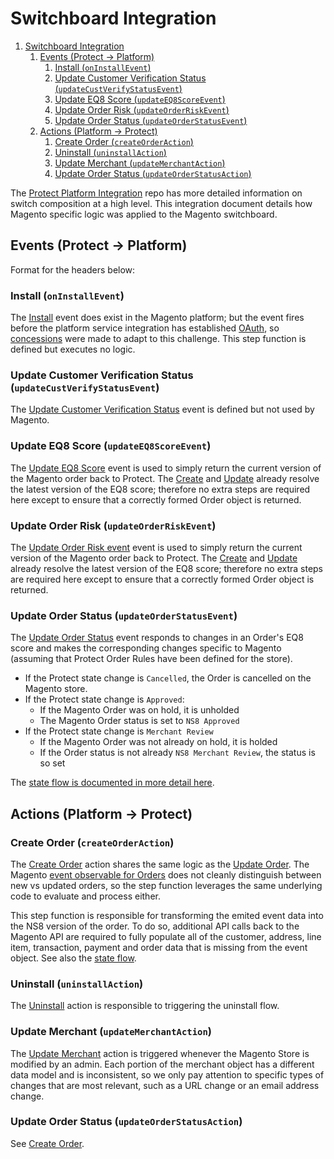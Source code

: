 # Switchboard Integration

1. [Switchboard Integration](#switchboard-integration)
   1. [Events (Protect -> Platform)](#events-protect---platform)
      1. [Install (`onInstallEvent`)](#install-oninstallevent)
      1. [Update Customer Verification Status (`updateCustVerifyStatusEvent`)](#update-customer-verification-status-updatecustverifystatusevent)
      1. [Update EQ8 Score (`updateEQ8ScoreEvent`)](#update-eq8-score-updateeq8scoreevent)
      1. [Update Order Risk (`updateOrderRiskEvent`)](#update-order-risk-updateorderriskevent)
      1. [Update Order Status (`updateOrderStatusEvent`)](#update-order-status-updateorderstatusevent)
   1. [Actions (Platform -> Protect)](#actions-platform---protect)
      1. [Create Order (`createOrderAction`)](#create-order-createorderaction)
      1. [Uninstall (`uninstallAction`)](#uninstall-uninstallaction)
      1. [Update Merchant (`updateMerchantAction`)](#update-merchant-updatemerchantaction)
      1. [Update Order Status (`updateOrderStatusAction`)](#update-order-status-updateorderstatusaction)

The [Protect Platform Integration](https://github.com/ns8inc/protect-platform-integration/blob/master/public/en/platform/protect-platform-integration/switchboards.md) repo has more detailed information on switch composition at a high level. This integration document details how Magento specific logic was applied to the Magento switchboard.

## Events (Protect -> Platform)

Format for the headers below:

### Install (`onInstallEvent`)

The [Install](../../../../switchboard/switches/OnInstallEventStep.ts) event does exist in the Magento platform; but the event fires before the platform service integration has established [OAuth](integration_oauth.md), so [concessions](integration_magento_concessions.md) were made to adapt to this challenge. This step function is defined but executes no logic.

### Update Customer Verification Status (`updateCustVerifyStatusEvent`)

The [Update Customer Verification Status](../../../../switchboard/switches/UpdateCustVerifyStatusEventStep.ts) event is defined but not used by Magento.

### Update EQ8 Score (`updateEQ8ScoreEvent`)

The [Update EQ8 Score](../../../../switchboard/switches/UpdateEQ8ScoreEventStep.ts) event is used to simply return the current version of the Magento order back to Protect. The [Create](#create-order-createorderaction) and [Update](#update-order-status-updateorderstatusevent) already resolve the latest version of the EQ8 score; therefore no extra steps are required here except to ensure that a correctly formed Order object is returned.

### Update Order Risk (`updateOrderRiskEvent`)

The [Update Order Risk event](../../../../switchboard/switches/UpdateOrderRiskEventStep.ts) event is used to simply return the current version of the Magento order back to Protect. The [Create](#create-order-createorderaction) and [Update](#update-order-status-updateorderstatusevent) already resolve the latest version of the EQ8 score; therefore no extra steps are required here except to ensure that a correctly formed Order object is returned.

### Update Order Status (`updateOrderStatusEvent`)

The [Update Order Status](../../../../switchboard/switches/UpdateOrderStatusEventStep.ts) event responds to changes in an Order's EQ8 score and makes the corresponding changes specific to Magento (assuming that Protect Order Rules have been defined for the store).

* If the Protect state change is `Cancelled`, the Order is cancelled on the Magento store.
* If the Protect state change is `Approved`:
  * If the Magento Order was on hold, it is unholded
  * The Magento Order status is set to `NS8 Approved`
* If the Protect state change is `Merchant Review`
  * If the Magento Order was not already on hold, it is holded
  * If the Order status is not already `NS8 Merchant Review`, the status is so set

The [state flow is documented in more detail here](integration_order_state_changes.md).

## Actions (Platform -> Protect)

### Create Order (`createOrderAction`)

The [Create Order](../../../../switchboard/switches/CreateOrderActionStep.ts) action shares the same logic as the [Update Order](../../../../switchboard/switches/UpdateOrderStatusActionStep.ts). The Magento [event observable for Orders](../../../../module/Observer/OrderUpdate.php) does not cleanly distinguish between new vs updated orders, so the step function leverages the same underlying code to evaluate and process either.

This step function is responsible for transforming the emited event data into the NS8 version of the order. To do so, additional API calls back to the Magento API are required to fully populate all of the customer, address, line item, transaction, payment and order data that is missing from the event object. See also the [state flow](integration_order_state_changes.md).

### Uninstall (`uninstallAction`)

The [Uninstall](../../../../switchboard/switches/UninstallActionStep.ts) action is responsible to triggering the uninstall flow.

### Update Merchant (`updateMerchantAction`)

The [Update Merchant](../../../../switchboard/switches/UpdateMerchantActionStep.ts) action is triggered whenever the Magento Store is modified by an admin. Each portion of the merchant object has a different data model and is inconsistent, so we only pay attention to specific types of changes that are most relevant, such as a URL change or an email address change.

### Update Order Status (`updateOrderStatusAction`)

See [Create Order](../../../../switchboard/switches/CreateOrderActionStep.ts).
